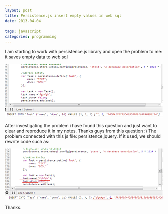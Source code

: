 ```yaml
---
layout: post
title: Persistence.js insert empty values in web sql
date: 2013-04-04

tags: javascript
categories: programming
---
```

I am starting to work with persistence.js library and open the problem to me: it saves empty data to web sql

![example1](/assets/persistance1.png)

After investigating the problem i have found this question  and just want to clear and reproduce it in my notes. Thanks guys from this question :)
The problem connected with this js file: persistence.jquery. If it used, we should rewrite code such as:

![example2](/assets/persistance2.png)

Thanks.

